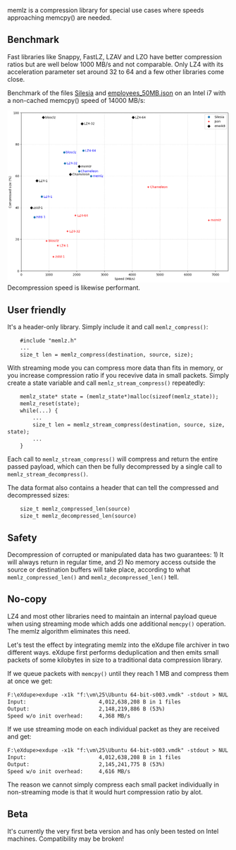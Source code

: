memlz is a compression library for special use cases where speeds approaching memcpy() are needed.

## Benchmark
Fast libraries like Snappy, FastLZ, LZAV and LZO have better compression ratios but are well below 1000 MB/s and not comparable. Only LZ4 with its acceleration parameter set around 32 to 64 and a few other libraries come close.

Benchmark of the files [Silesia](https://mattmahoney.net/dc/silesia.html) and [employees_50MB.json](https://sample.json-format.com/) on an Intel i7 with a non-cached memcpy() speed of 14000 MB/s:

![Benchmark](https://github.com/rrrlasse/memlz/blob/res/Figure_1.png)
<br>Decompression speed is likewise performant.

## User friendly
It's a header-only library. Simply include it and call `memlz_compress()`:
```
    #include "memlz.h"
    ...
    size_t len = memlz_compress(destination, source, size);
```
With streaming mode you can compress more data than fits in memory, or you increase compression ratio if you recevive data in small packets. Simply create a state variable and call `memlz_stream_compress()` repeatedly:
```
    memlz_state* state = (memlz_state*)malloc(sizeof(memlz_state));
    memlz_reset(state);
    while(...) {
        ...
        size_t len = memlz_stream_compress(destination, source, size, state);
        ...
    }
```
Each call to `memlz_stream_compress()` will compress and return the entire passed payload, which can then be fully decompressed by a single call to `memlz_stream_decompress()`.

The data format also contains a header that can tell the compressed and decompressed sizes:
```
    size_t memlz_compressed_len(source)
    size_t memlz_decompressed_len(source)
```
## Safety
Decompression of corrupted or manipulated data has two guarantees: 1) It will always return in regular time, and 2) No memory access outside the source or destination buffers will take place, according to what `memlz_compressed_len()` and `memlz_decompressed_len()` tell.
## No-copy
LZ4 and most other libraries need to maintain an internal payload queue when using streaming mode which adds one additional `memcpy()` operation. The memlz algorithm eliminates this need.

Let's test the effect by integrating memlz into the eXdupe file archiver in two different ways. eXdupe first performs deduplication and then emits small packets of some kilobytes in size to a traditional data compression library.

If we queue packets with `memcpy()` until they reach 1 MB and compress them at once we get:
```
F:\eXdupe>exdupe -x1k "f:\vm\25\Ubuntu 64-bit-s003.vmdk" -stdout > NUL
Input:                       4,012,638,208 B in 1 files
Output:                      2,148,219,886 B (53%)
Speed w/o init overhead:     4,368 MB/s
```
If we use streaming mode on each individual packet as they are received and get:
```
F:\eXdupe>exdupe -x1k "f:\vm\25\Ubuntu 64-bit-s003.vmdk" -stdout > NUL
Input:                       4,012,638,208 B in 1 files
Output:                      2,145,241,775 B (53%)
Speed w/o init overhead:     4,616 MB/s
```
The reason we cannot simply compress each small packet individually in non-streaming mode is that it would hurt compression ratio by alot.
## Beta
It's currently the very first beta version and has only been tested on Intel machines. Compatibility may be broken!
